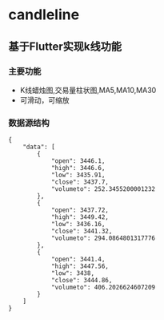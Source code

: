 # candleline
## 基于Flutter实现k线功能

### 主要功能
* K线蜡烛图,交易量柱状图,MA5,MA10,MA30
* 可滑动，可缩放

### 数据源结构
```
{
    "data": [
        {
            "open": 3446.1,
            "high": 3446.6,
            "low": 3435.91,
            "close": 3437.7,
            "volumeto": 252.3455200001232
        },
        {
            "open": 3437.72,
            "high": 3449.42,
            "low": 3436.16,
            "close": 3441.32,
            "volumeto": 294.0864801317776
        },
        {
            "open": 3441.4,
            "high": 3447.56,
            "low": 3438,
            "close": 3444.86,
            "volumeto": 406.2026624607209
        }
    ]
}
```


